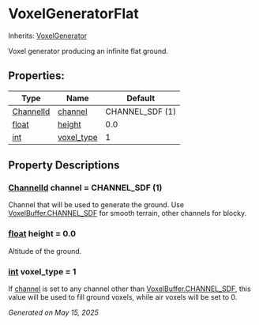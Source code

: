 # VoxelGeneratorFlat

Inherits: [VoxelGenerator](VoxelGenerator.md)

Voxel generator producing an infinite flat ground.

## Properties:


Type                                                                      | Name                         | Default
------------------------------------------------------------------------- | ---------------------------- | ----------------
[ChannelId](VoxelBuffer.md#enumerations)                                  | [channel](#i_channel)        | CHANNEL_SDF (1)
[float](https://docs.godotengine.org/en/stable/classes/class_float.html)  | [height](#i_height)          | 0.0
[int](https://docs.godotengine.org/en/stable/classes/class_int.html)      | [voxel_type](#i_voxel_type)  | 1
<p></p>

## Property Descriptions

### [ChannelId](VoxelBuffer.md#enumerations)<span id="i_channel"></span> **channel** = CHANNEL_SDF (1)

Channel that will be used to generate the ground. Use [VoxelBuffer.CHANNEL_SDF](VoxelBuffer.md#i_CHANNEL_SDF) for smooth terrain, other channels for blocky.

### [float](https://docs.godotengine.org/en/stable/classes/class_float.html)<span id="i_height"></span> **height** = 0.0

Altitude of the ground.

### [int](https://docs.godotengine.org/en/stable/classes/class_int.html)<span id="i_voxel_type"></span> **voxel_type** = 1

If [channel](VoxelGeneratorFlat.md#i_channel) is set to any channel other than [VoxelBuffer.CHANNEL_SDF](VoxelBuffer.md#i_CHANNEL_SDF), this value will be used to fill ground voxels, while air voxels will be set to 0.

_Generated on May 15, 2025_

